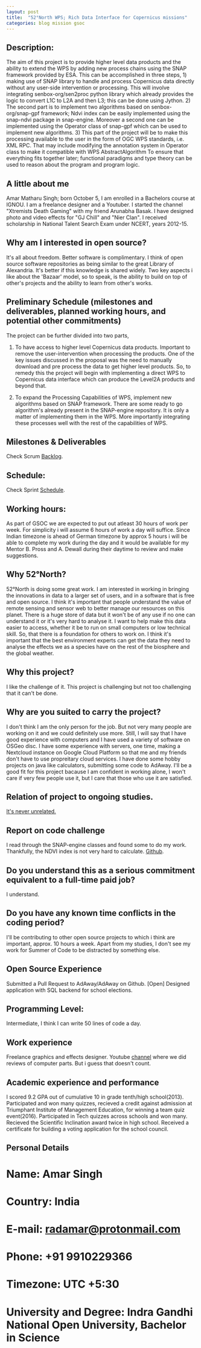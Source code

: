 ```yaml
---
layout: post
title:  "52°North WPS; Rich Data Interface for Copernicus missions"
categories: blog mission gsoc
---
```


## Description:
The aim of this project is to provide higher level data products and the ability to extend the WPS by adding new process chains using the SNAP framework provided by ESA. This can be accomplished in three steps, 1) making use of SNAP library to handle and process Copernicus data directly without any user-side intervention or processing. This will involve integrating senbox-org/sen2proc python library which already provides the logic to convert L1C to L2A and then L3; this can be done using Jython. 2) The second part is to implement two algorithms based on senbox-org/snap-gpf framework; Ndvi index can be easily implemented using the snap-ndvi package in snap-engine. Moreover a second one can be implemented using the Operator class of snap-gpf which can be used to implement new algorithms. 3) This part of the project will be to make this processing available to the user in the form of OGC WPS standards, i.e. XML RPC. That may include modifying the annotation system in Operator class to make it compatible with WPS AbstractAlgorithm To ensure that everything fits together later; functional paradigms and type theory can be used to reason about the program and program logic.

## A little about me
Amar Matharu Singh; born October 5, I am enrolled in a Bachelors course at IGNOU. I am a freelance designer and a Youtuber. I started the channel "Xtremists Death Gaming" with my friend Arunabha Basak. I have designed photo and video effects for "GJ Chill" and "Nier Clan". I received scholarship in National Talent Search Exam under NCERT, years 2012-15.

## Why am I interested in open source?
It's all about freedom. Better software is complimentary. I think of open source software repositories as being similar to the great Library of Alexandria. It's better if this knowledge is shared widely. Two key aspects i like about the 'Bazaar' model, so to speak, is the ability to build on top of other's projects and the ability to learn from other's works. 

## Preliminary Schedule (milestones and deliverables, planned working hours, and potential other commitments)
The project can be further divided into two parts, 
1. To have access to higher level Copernicus data products. Important to remove the user-intervention when processing the products. One of the key issues discussed in the proposal was the need to manually download and pre process the data to get higher level products. So, to remedy this the project will begin with implementing a direct WPS to Copernicus data interface which can produce the Level2A products and beyond that.
  
2. To expand the Processing Capabilities of WPS, implement new algorithms based on SNAP framework. There are some ready to go algorithm's already present in the SNAP-engine repository. It is only a matter of implementing them in the WPS. More importantly integrating these processes well with the rest of the capabilities of WPS.

## Milestones & Deliverables
Check Scrum [Backlog][8].

## Schedule:
Check Sprint [Schedule][10].


## Working hours:
As part of GSOC we are expected to put out atleast 30 hours of work per week. For simplicity i will assume 6 hours of work a day will suffice. Since Indian timezone is ahead of German timezone by approx 5 hours i will be able to complete my work during the day and it would be available for my Mentor B. Pross and A. Dewall during their daytime to review and make suggestions.

## Why 52°North?
52°North is doing some great work. I am interested in working in bringing the innovations in data to a larger set of users, and in a software that is free and open source. I think it's important that people understand the value of remote sensing and sensor web to better manage our resources on this planet. There is a huge store of data but it won't be of any use if no one can understand it or it's very hard to analyse it. I want to help make this data easier to access, whether it be to run on small computers or low technical skill. So, that there is a foundation for others to work on. I think it's important that the best environment experts can get the data they need to analyse the effects we as a species have on the rest of the biosphere and the global weather.

## Why this project? 
I like the challenge of it. This project is challenging but not too challenging that it can't be done.

## Why are you suited to carry the project?
I don't think I am the only person for the job. But not very many people are working on it and we could definitely use more. Still, I will say that I have good experience with computers and I have used a variety of software on OSGeo disc. I have some experience with servers, one time, making a Nextcloud instance on Google Cloud Platform so that me and my friends don't have to use propreitary cloud services. I have done some hobby projects on java like calculators, submitting some code to AdAway. I'll be a good fit for this project bacause I am confident in working alone, I won't care if very few people use it, but I care that those who use it are satisfied.

## Relation of project to ongoing studies. 
[It's never unrelated.][6]

## Report on code challenge
I read through the SNAP-engine classes and found some to do my work. Thankfully, the NDVI index is not very hard to calculate. [Github][7]. 

## Do you understand this as a serious commitment equivalent to a full-time paid job?
I understand.

## Do you have any known time conflicts in the coding period? 
I'll be contributing to other open source projects to which i think are important, approx. 10 hours a week. Apart from my studies, I don't see my work for Summer of Code to be distracted by something else.

## Open Source Experience
Submitted a Pull Request to AdAway/AdAway on Github. [Open]
Designed application with SQL backend for school elections.
## Programming Level:
Intermediate, I think I can write 50 lines of code a day.
## Work experience
Freelance graphics and effects designer.
Youtube [channel][9] where we did reviews of computer parts.
But i guess that doesn't count.
## Academic experience and performance
I scored 9.2 GPA out of cumulative 10 in grade tenth/high school(2013). Participated and won many quizzes, recieved a credit against admission at Triumphant Institute of Management Education, for winning a team quiz event(2016). Participated in Tech quizzes across schools and won many. Recieved the Scientific Inclination award twice in high school. Received a certificate for building a voting application for the school council.

## Personal Details
# Name: Amar Singh
# Country: India
# E-mail: radamar@protonmail.com
# Phone: +91 9910229366
# Timezone: UTC +5:30
# University and Degree: Indra Gandhi National Open University, Bachelor in Science

[1]: https://kraft-de-paper.blogspot.in/
[2]: https://www.flickr.com/photos/amar_znzi
[3]: https://radamar.github.io/
[4]: https://github.com/AdAway/AdAway/pull/1001
[5]: https://rocketsblazing.online 
[6]: https://www.bostonglobe.com/arts/music/2016/09/18/six-degrees-hungarian-mathematician-paul-erdos/mE8BVQp2vXQMSBQLPuLOzN/story.html
[7]: https://github.com/radamar/52n-wps-algorithm-ndvi
[8]: http://rocketsblazing.online/2018/03/25/Scrum-Backlog.html
[9]: https://youtube.com/xtremistsdeathgaming
[10]: https://rocketsblazing.online/2018/03/25/Sprint-Schedule.html

